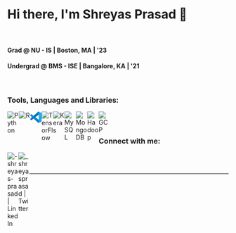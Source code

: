 # Hi there, I'm Shreyas Prasad  👋

<br>

#### Grad @ NU - IS | Boston, MA | '23
#### Undergrad @ BMS - ISE | Bangalore, KA | '21

<br>

### Tools, Languages and Libraries:

<img align="left" alt="Python" width="26px" src="https://image.flaticon.com/icons/png/512/1822/1822921.png" />
<img align="left" alt="R" width="26px" src="https://image.flaticon.com/icons/png/512/2103/2103694.png" />
<img align="left" alt="Visual Studio Code" width="26px" src="https://raw.githubusercontent.com/github/explore/80688e429a7d4ef2fca1e82350fe8e3517d3494d/topics/visual-studio-code/visual-studio-code.png" />
<img align="left" alt="TensorFlow" width="26px" src="https://cdn-images-1.medium.com/max/1200/1*iDQvKoz7gGHc6YXqvqWWZQ.png" />
<img align="left" alt="Keras" width="26px" src="https://media-exp1.licdn.com/dms/image/C560BAQG2-bElRVrSqw/company-logo_200_200/0/1547450366259?e=2159024400&v=beta&t=OpI315QOVOkFjDgZPAGF_Kw7N490Y6bkILBCrjliQUQ" />
<img align="left" alt="MySQL" width="26px" src="https://image.flaticon.com/icons/png/512/528/528260.png" />
<img align="left" alt="MongoDB" width="26px" src="https://img.icons8.com/color/452/mongodb.png" />
<img align="left" alt="Hadoop" width="26px" src="https://cdn.iconscout.com/icon/free/png-512/hadoop-226007.png" />
<img align="left" alt="GCP" width="26px" src="https://cdn.iconscout.com/icon/free/png-512/google-cloud-2038785-1721675.png" />

<br>
<br>  

### Connect with me:



[<img align="left" alt="-shreyas-prasad | LinkedIn" width="25px" src="https://image.flaticon.com/icons/png/512/174/174857.png" />][linkedin]
[<img align="left" alt="_shreyasprasad | Twitter" width="25px" src="https://image.flaticon.com/icons/png/512/733/733579.png" />][twitter]
<!--[<img align="left" alt="codeSTACKr.com" width="25px" src="https://www.shreyasprasad.com/images/logo.png" />][website]
-->




<br />
<br />


---


[website]: https://www.shreyasprasad.com/
[twitter]: https://twitter.com/_shreyasprasad
[linkedin]: https://www.linkedin.com/in/-shreyas-prasad/


